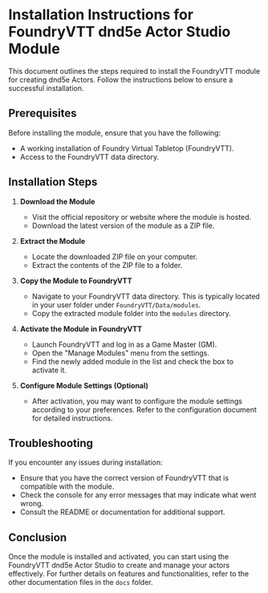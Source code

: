 # Installation Instructions for FoundryVTT dnd5e Actor Studio Module

This document outlines the steps required to install the FoundryVTT module for creating dnd5e Actors. Follow the instructions below to ensure a successful installation.

## Prerequisites

Before installing the module, ensure that you have the following:

- A working installation of Foundry Virtual Tabletop (FoundryVTT).
- Access to the FoundryVTT data directory.

## Installation Steps

1. **Download the Module**
   - Visit the official repository or website where the module is hosted.
   - Download the latest version of the module as a ZIP file.

2. **Extract the Module**
   - Locate the downloaded ZIP file on your computer.
   - Extract the contents of the ZIP file to a folder.

3. **Copy the Module to FoundryVTT**
   - Navigate to your FoundryVTT data directory. This is typically located in your user folder under `FoundryVTT/Data/modules`.
   - Copy the extracted module folder into the `modules` directory.

4. **Activate the Module in FoundryVTT**
   - Launch FoundryVTT and log in as a Game Master (GM).
   - Open the "Manage Modules" menu from the settings.
   - Find the newly added module in the list and check the box to activate it.

5. **Configure Module Settings (Optional)**
   - After activation, you may want to configure the module settings according to your preferences. Refer to the configuration document for detailed instructions.

## Troubleshooting

If you encounter any issues during installation:

- Ensure that you have the correct version of FoundryVTT that is compatible with the module.
- Check the console for any error messages that may indicate what went wrong.
- Consult the README or documentation for additional support.

## Conclusion

Once the module is installed and activated, you can start using the FoundryVTT dnd5e Actor Studio to create and manage your actors effectively. For further details on features and functionalities, refer to the other documentation files in the `docs` folder.